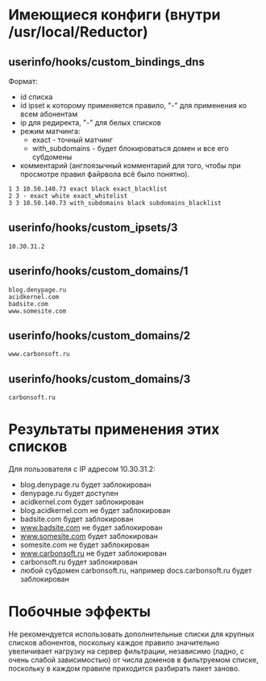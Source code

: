 # Имеющиеся конфиги (внутри /usr/local/Reductor)

## userinfo/hooks/custom_bindings_dns

Формат:

- id списка
- id ipset к которому применяется правило, "-" для применения ко всем абонентам
- ip для редиректа, "-" для белых списков
- режим матчинга: 
  - exact - точный матчинг
  - with_subdomains - будет блокироваться домен и все его субдомены
- комментарий (англоязычный комментарий для того, чтобы при просмотре правил файрвола всё было понятно).

```
1 3 10.50.140.73 exact black exact_blacklist
2 3 - exact white exact_whitelist
3 3 10.50.140.73 with_subdomains black subdomains_blacklist
```

## userinfo/hooks/custom_ipsets/3 
```
10.30.31.2
```

## userinfo/hooks/custom_domains/1 
```
blog.denypage.ru
acidkernel.com
badsite.com
www.somesite.com
```

## userinfo/hooks/custom_domains/2
```
www.carbonsoft.ru
```

## userinfo/hooks/custom_domains/3 
```
carbonsoft.ru
```

# Результаты применения этих списков

Для пользователя с IP адресом 10.30.31.2:

- blog.denypage.ru будет заблокирован
- denypage.ru будет доступен
- acidkernel.com будет заблокирован
- blog.acidkernel.com не будет заблокирован
- badsite.com будет заблокирован
- www.badsite.com не будет заблокирован
- www.somesite.com будет заблокирован
- somesite.com не будет заблокирован
- www.carbonsoft.ru не будет заблокирован
- carbonsoft.ru будет заблокирован
- любой субдомен carbonsoft.ru, например docs.carbonsoft.ru будет заблокирован

# Побочные эффекты

Не рекомендуется использовать дополнительные списки для крупных списков абонентов, поскольку каждое правило значительно увеличивает нагрузку на сервер фильтрации, независимо (ладно, с очень слабой зависимостью) от числа доменов в фильтруемом списке, поскольку в каждом правиле приходится разбирать пакет заново.
